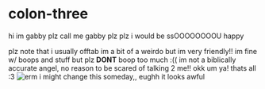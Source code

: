 # colon-three
hi im gabby plz call me gabby plz plz i would be ssOOOOOOOOU happy

plz note that i usually offtab im a bit of a weirdo but im very friendly!! im fine w/ boops and stuff but plz **DONT** boop too much :((
im not a biblically accurate angel, no reason to be scared of talking 2 me!!
okk um ya! thats all :3 
![erm](https://i.pinimg.com/564x/01/08/d3/0108d3ded00379da5eac9393ff64647d.jpg)
i might change this someday,, eughh it looks awful
